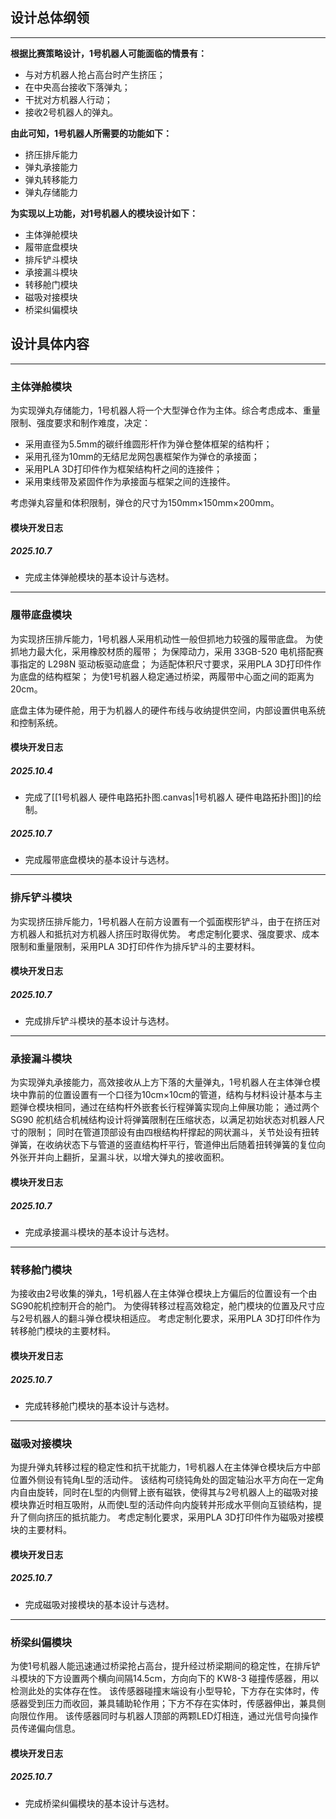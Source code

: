 ## 设计总体纲领

---

**根据比赛策略设计，1号机器人可能面临的情景有：**

- 与对方机器人抢占高台时产生挤压；
- 在中央高台接收下落弹丸；
- 干扰对方机器人行动；
- 接收2号机器人的弹丸。

**由此可知，1号机器人所需要的功能如下：**

- 挤压排斥能力
- 弹丸承接能力
- 弹丸转移能力
- 弹丸存储能力

**为实现以上功能，对1号机器人的模块设计如下：**

- 主体弹舱模块
- 履带底盘模块
- 排斥铲斗模块
- 承接漏斗模块
- 转移舱门模块
- 磁吸对接模块
- 桥梁纠偏模块


## 设计具体内容

---

### 主体弹舱模块

为实现弹丸存储能力，1号机器人将一个大型弹仓作为主体。综合考虑成本、重量限制、强度要求和制作难度，决定：

- 采用直径为5.5mm的碳纤维圆形杆作为弹仓整体框架的结构杆；
- 采用孔径为10mm的无结尼龙网包裹框架作为弹仓的承接面；
- 采用PLA 3D打印件作为框架结构杆之间的连接件；
- 采用束线带及紧固件作为承接面与框架之间的连接件。

考虑弹丸容量和体积限制，弹仓的尺寸为150mm×150mm×200mm。

#### 模块开发日志

##### 2025.10.7

- 完成主体弹舱模块的基本设计与选材。


---

### 履带底盘模块

为实现挤压排斥能力，1号机器人采用机动性一般但抓地力较强的履带底盘。
为使抓地力最大化，采用橡胶材质的履带；
为保障动力，采用 33GB-520 电机搭配赛事指定的 L298N 驱动板驱动底盘；
为适配体积尺寸要求，采用PLA 3D打印件作为底盘的结构框架；
为使1号机器人稳定通过桥梁，两履带中心面之间的距离为20cm。

底盘主体为硬件舱，用于为机器人的硬件布线与收纳提供空间，内部设置供电系统和控制系统。

#### 模块开发日志

##### 2025.10.4

- 完成了[[1号机器人 硬件电路拓扑图.canvas|1号机器人 硬件电路拓扑图]]的绘制。
##### 2025.10.7

- 完成履带底盘模块的基本设计与选材。


---

### 排斥铲斗模块

为实现挤压排斥能力，1号机器人在前方设置有一个弧面楔形铲斗，由于在挤压对方机器人和抵抗对方机器人挤压时取得优势。
考虑定制化要求、强度要求、成本限制和重量限制，采用PLA 3D打印件作为排斥铲斗的主要材料。

#### 模块开发日志

##### 2025.10.7

- 完成排斥铲斗模块的基本设计与选材。


---

### 承接漏斗模块

为实现弹丸承接能力，高效接收从上方下落的大量弹丸，1号机器人在主体弹仓模块中靠前的位置设置有一个口径为10cm×10cm的管道，结构与材料设计基本与主题弹仓模块相同，通过在结构杆外嵌套长行程弹簧实现向上伸展功能；
通过两个 SG90 舵机结合机械结构设计将弹簧限制在压缩状态，以满足初始状态对机器人尺寸的限制；
同时在管道顶部设有由四根结构杆撑起的网状漏斗，关节处设有扭转弹簧，在收纳状态下与管道的竖直结构杆平行，管道伸出后随着扭转弹簧的复位向外张开并向上翻折，呈漏斗状，以增大弹丸的接收面积。

#### 模块开发日志

##### 2025.10.7

- 完成承接漏斗模块的基本设计与选材。


---

### 转移舱门模块

为接收由2号收集的弹丸，1号机器人在主体弹仓模块上方偏后的位置设有一个由SG90舵机控制开合的舱门。
为使得转移过程高效稳定，舱门模块的位置及尺寸应与2号机器人的翻斗弹仓模块相适应。
考虑定制化要求，采用PLA 3D打印件作为转移舱门模块的主要材料。

#### 模块开发日志

##### 2025.10.7

- 完成转移舱门模块的基本设计与选材。


---

### 磁吸对接模块

为提升弹丸转移过程的稳定性和抗干扰能力，1号机器人在主体弹仓模块后方中部位置外侧设有钝角L型的活动件。
该结构可绕钝角处的固定轴沿水平方向在一定角内自由旋转，同时在L型的内侧臂上嵌有磁铁，使得其与2号机器人上的磁吸对接模块靠近时相互吸附，从而使L型的活动件向内旋转并形成水平侧向互锁结构，提升了侧向挤压的抵抗能力。
考虑定制化要求，采用PLA 3D打印件作为磁吸对接模块的主要材料。

#### 模块开发日志

##### 2025.10.7

- 完成磁吸对接模块的基本设计与选材。


---

### 桥梁纠偏模块

为使1号机器人能迅速通过桥梁抢占高台，提升经过桥梁期间的稳定性，在排斥铲斗模块的下方设置两个横向间隔14.5cm，方向向下的 KW8-3 碰撞传感器，用以检测此处的实体存在性。
该传感器碰撞末端设有小型导轮，下方存在实体时，传感器受到压力而收回，兼具辅助轮作用；下方不存在实体时，传感器伸出，兼具侧向限位作用。
该传感器同时与机器人顶部的两颗LED灯相连，通过光信号向操作员传递偏向信息。

#### 模块开发日志

##### 2025.10.7

- 完成桥梁纠偏模块的基本设计与选材。